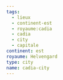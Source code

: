 ```yaml
---
tags:
  - lieux
  - continent-est
  - royaume:cadia
  - cadia
  - city
  - capitale
continent: est
royaume: Helvengard
type: city
name: cadia-city
---
```

